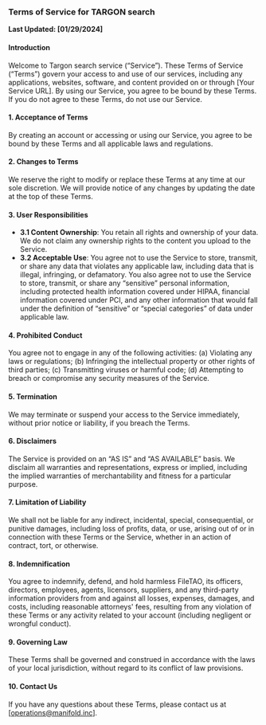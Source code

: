 ### Terms of Service for TARGON search

**Last Updated: [01/29/2024]**

#### Introduction

Welcome to Targon search service (“Service”). These Terms of Service (“Terms”) govern your access to and use of our services, including any applications, websites, software, and content provided on or through [Your Service URL]. By using our Service, you agree to be bound by these Terms. If you do not agree to these Terms, do not use our Service.

#### 1. Acceptance of Terms

By creating an account or accessing or using our Service, you agree to be bound by these Terms and all applicable laws and regulations.

#### 2. Changes to Terms

We reserve the right to modify or replace these Terms at any time at our sole discretion. We will provide notice of any changes by updating the date at the top of these Terms.

#### 3. User Responsibilities

- **3.1 Content Ownership**: You retain all rights and ownership of your data. We do not claim any ownership rights to the content you upload to the Service.
- **3.2 Acceptable Use**: You agree not to use the Service to store, transmit, or share any data that violates any applicable law, including data that is illegal, infringing, or defamatory. You also agree not to use the Service to store, transmit, or share any “sensitive” personal information, including protected health information covered under HIPAA, financial information covered under PCI, and any other information that would fall under the definition of “sensitive” or “special categories” of data under applicable law.

#### 4. Prohibited Conduct

You agree not to engage in any of the following activities: (a) Violating any laws or regulations; (b) Infringing the intellectual property or other rights of third parties; (c) Transmitting viruses or harmful code; (d) Attempting to breach or compromise any security measures of the Service.

#### 5. Termination

We may terminate or suspend your access to the Service immediately, without prior notice or liability, if you breach the Terms.

#### 6. Disclaimers

The Service is provided on an “AS IS” and “AS AVAILABLE” basis. We disclaim all warranties and representations, express or implied, including the implied warranties of merchantability and fitness for a particular purpose.

#### 7. Limitation of Liability

We shall not be liable for any indirect, incidental, special, consequential, or punitive damages, including loss of profits, data, or use, arising out of or in connection with these Terms or the Service, whether in an action of contract, tort, or otherwise.

#### 8. Indemnification

You agree to indemnify, defend, and hold harmless FileTAO, its officers, directors, employees, agents, licensors, suppliers, and any third-party information providers from and against all losses, expenses, damages, and costs, including reasonable attorneys' fees, resulting from any violation of these Terms or any activity related to your account (including negligent or wrongful conduct).

#### 9. Governing Law

These Terms shall be governed and construed in accordance with the laws of your local jurisdiction, without regard to its conflict of law provisions.

#### 10. Contact Us

If you have any questions about these Terms, please contact us at [operations@manifold.inc].